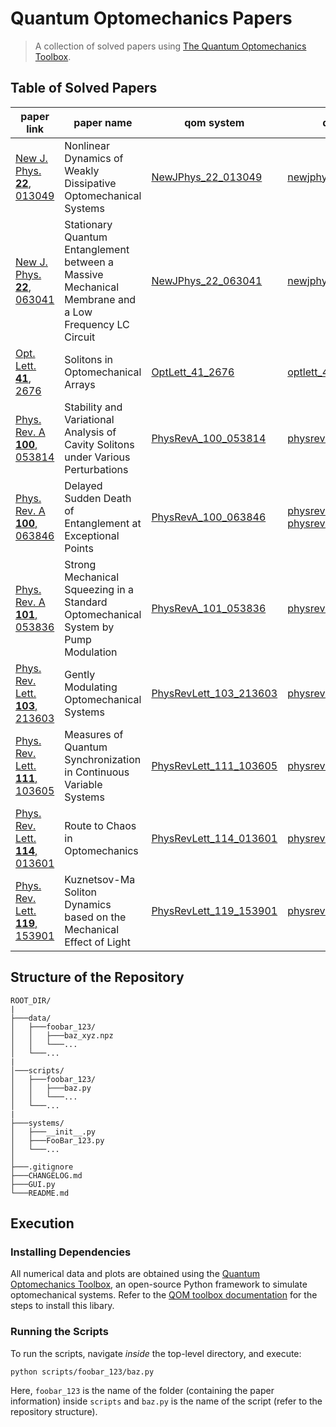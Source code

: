 # Quantum Optomechanics Papers

> A collection of solved papers using [The Quantum Optomechanics Toolbox](https://github.com/Sampreet/qom).

## Table of Solved Papers

paper link  | paper name    | qom system    | qom scripts
--------    | --------      | --------      | --------      
[New J. Phys. **22**, 013049](https://doi.org/10.1088/1367-2630/ab6522) | Nonlinear Dynamics of Weakly Dissipative Optomechanical Systems | [NewJPhys_22_013049](./systems/NewJPhys_22_013049.py) | [newjphys_22_013049](./scripts/newjphys_22_013049/)
[New J. Phys. **22**, 063041](https://doi.org/10.1088/1367-2630/ab90d2) | Stationary Quantum Entanglement between a Massive Mechanical Membrane and a Low Frequency LC Circuit | [NewJPhys_22_063041](./systems/NewJPhys_22_063041.py) | [newjphys_22_063041](./scripts/newjphys_22_063041/)
[Opt. Lett. **41**, 2676](https://doi.org/10.1364/OL.41.002676) | Solitons in Optomechanical Arrays | [OptLett_41_2676](./systems/OptLett_41_2676.py) | [optlett_41_2676](./scripts/optlett_41_2676/)
[Phys. Rev. A **100**, 053814](https://doi.org/10.1103/PhysRevA.100.053814) | Stability and Variational Analysis of Cavity Solitons under Various Perturbations | [PhysRevA_100_053814](./systems/PhysRevA_100_053814.py) | [physreva_101_053814](./scripts/physreva_100_053814/)
[Phys. Rev. A **100**, 063846](https://doi.org/10.1103/PhysRevA.100.063846) | Delayed Sudden Death of Entanglement at Exceptional Points | [PhysRevA_100_063846](./systems/PhysRevA_100_063846.py) | [physreva_101_063846_00](./scripts/physreva_100_063846_00/) [physreva_101_063846_01](./scripts/physreva_100_063846_01/)
[Phys. Rev. A **101**, 053836](https://doi.org/10.1103/PhysRevA.101.053836) | Strong Mechanical Squeezing in a Standard Optomechanical System by Pump Modulation | [PhysRevA_101_053836](./systems/PhysRevA_101_053836.py) | [physreva_101_053836](./scripts/physreva_101_053836/)
[Phys. Rev. Lett. **103**, 213603](https://doi.org/10.1103/PhysRevLett.103.213603) | Gently Modulating Optomechanical Systems | [PhysRevLett_103_213603](./systems/PhysRevLett_103_213603.py) | [physrevlett_103_213603](./scripts/physrevlett_103_213603/)
[Phys. Rev. Lett. **111**, 103605](https://doi.org/10.1103/PhysRevLett.111.103605) | Measures of Quantum Synchronization in Continuous Variable Systems | [PhysRevLett_111_103605](./systems/PhysRevLett_111_103605.py) | [physrevlett_111_103605](./scripts/physrevlett_111_103605/)
[Phys. Rev. Lett. **114**, 013601](https://doi.org/10.1103/PhysRevLett.114.013601) | Route to Chaos in Optomechanics | [PhysRevLett_114_013601](./systems/PhysRevLett_114_013601.py) | [physrevlett_114_013601](./scripts/physrevlett_114_013601/)
[Phys. Rev. Lett. **119**, 153901](https://doi.org/10.1103/PhysRevLett.119.153901) | Kuznetsov-Ma Soliton Dynamics based on the Mechanical Effect of Light | [PhysRevLett_119_153901](./systems/PhysRevLett_119_153901.py) | [physrevlett_119_153901](./scripts/physrevlett_119_153901/)

## Structure of the Repository

```
ROOT_DIR/
|
├───data/
│   ├───foobar_123/
│   │   ├───baz_xyz.npz
│   │   └───...
│   └───...
|
│───scripts/
│   ├───foobar_123/
│   │   ├───baz.py
│   │   └───...
│   └───...
|
├───systems/
│   ├───__init__.py
│   ├───FooBar_123.py
│   └───...
│
├───.gitignore
├───CHANGELOG.md
├───GUI.py
└───README.md
```

## Execution

### Installing Dependencies

All numerical data and plots are obtained using the [Quantum Optomechanics Toolbox](https://github.com/sampreet/qom), an open-source Python framework to simulate optomechanical systems. Refer to the [QOM toolbox documentation](https://sampreet.github.io/qom-docs/v1.1.0) for the steps to install this libary.

### Running the Scripts

To run the scripts, navigate *inside* the top-level directory, and execute:

```bash
python scripts/foobar_123/baz.py
```

Here, `foobar_123` is the name of the folder (containing the paper information) inside `scripts` and `baz.py` is the name of the script (refer to the repository structure).